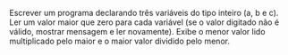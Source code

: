 Escrever um programa declarando três variáveis do tipo inteiro (a, b e c). Ler um valor maior que zero para cada
variável (se o valor digitado não é válido, mostrar mensagem e ler novamente). Exibe o menor valor lido
multiplicado pelo maior e o maior valor dividido pelo menor.